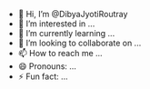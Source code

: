 - 👋 Hi, I’m @DibyaJyotiRoutray
- 👀 I’m interested in ...
- 🌱 I’m currently learning ...
- 💞️ I’m looking to collaborate on ...
- 📫 How to reach me ...
- 😄 Pronouns: ...
- ⚡ Fun fact: ...

<!---
DibyaJyotiRoutray/DibyaJyotiRoutray is a ✨ special ✨ repository because its `README.md` (this file) appears on your GitHub profile.
You can click the Preview link to take a look at your changes.
--->
